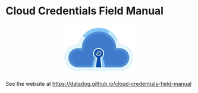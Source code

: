 # Cloud Credentials Field Manual

<p align="center">
  <img src="./docs/logo.png" alt="logo" width="200" />
</p>

See the website at https://datadog.github.io/cloud-credentials-field-manual